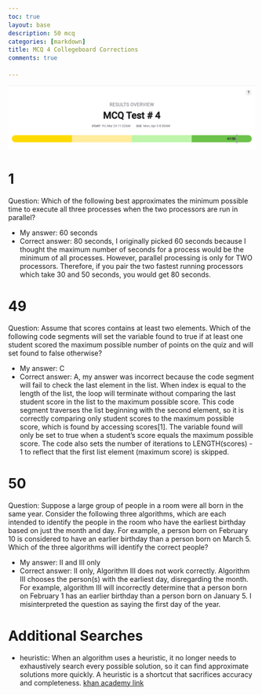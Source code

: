 ```yaml
---
toc: true
layout: base
description: 50 mcq
categories: [markdown]
title: MCQ 4 Collegeboard Corrections
comments: true

---
```

![pic](https://github.com/kayleehou/myproject/blob/master/images/mcq4score.PNG?raw=true)
# 1
Question: Which of the following best approximates the minimum possible time to execute all three processes when the two processors are run in parallel?
- My answer: 60 seconds 
- Correct answer: 80 seconds, I originally picked 60 seconds because I thought the maximum number of seconds for a process would be the minimum of all processes. However, parallel processing is only for TWO processors. Therefore, if you pair the two fastest running processors which take 30 and 50 seconds, you would get 80 seconds. 

# 49 
Question: Assume that scores contains at least two elements. Which of the following code segments will set the variable found to true if at least one student scored the maximum possible number of points on the quiz and will set found to false otherwise?
- My answer: C
- Correct answer: A, my answer was incorrect because the code segment will fail to check the last element in the list. When index is equal to the length of the list, the loop will terminate without comparing the last student score in the list to the maximum possible score. This code segment traverses the list beginning with the second element, so it is correctly comparing only student scores to the maximum possible score, which is found by accessing scores[1]. The variable found will only be set to true when a student’s score equals the maximum possible score. The code also sets the number of iterations to LENGTH(scores) - 1 to reflect that the first list element (maximum score) is skipped.

# 50 
Question: Suppose a large group of people in a room were all born in the same year. Consider the following three algorithms, which are each intended to identify the people in the room who have the earliest birthday based on just the month and day. For example, a person born on February 10 is considered to have an earlier birthday than a person born on March 5. Which of the three algorithms will identify the correct people?
- My answer: II and III only 
- Correct answer: II only, Algorithm III does not work correctly. Algorithm III chooses the person(s) with the earliest day, disregarding the month. For example, algorithm III will incorrectly determine that a person born on February 1 has an earlier birthday than a person born on January 5. I misinterpreted the question as saying the first day of the year. 

# Additional Searches
- heuristic: When an algorithm uses a heuristic, it no longer needs to exhaustively search every possible solution, so it can find approximate solutions more quickly. A heuristic is a shortcut that sacrifices accuracy and completeness. [khan academy link](https://www.khanacademy.org/computing/ap-computer-science-principles/algorithms-101/solving-hard-problems/a/using-heuristics)
